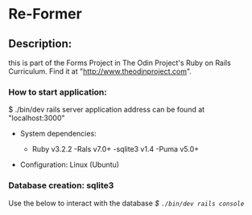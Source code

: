 # Re-Former
## Description:
this is part of the Forms Project in The Odin Project's Ruby on Rails Curriculum. Find it at "http://www.theodinproject.com".



### How to start application:
$ ./bin/dev rails server
application address can be found at "localhost:3000"

* System dependencies: 
  - Ruby v3.2.2
  -Rals v7.0+
  -sqlite3 v1.4
  -Puma v5.0+

* Configuration: Linux (Ubuntu)

### Database creation: sqlite3
Use the below to interact with the database
<i>$ `./bin/dev rails console`</i>

